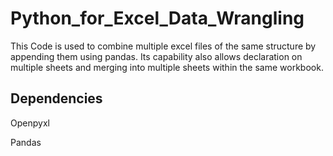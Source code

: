 # Python_for_Excel_Data_Wrangling
This Code is used to combine multiple excel files of the same structure by appending them using pandas.
Its capability also allows declaration on multiple sheets and merging into multiple sheets within the same workbook.

## Dependencies
Openpyxl

Pandas
